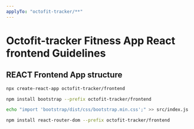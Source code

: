```yaml
---
applyTo: "octofit-tracker/**"
---
```

# Octofit-tracker Fitness App React frontend Guidelines


## REACT Frontend App structure

```bash
npx create-react-app octofit-tracker/frontend

npm install bootstrap --prefix octofit-tracker/frontend

echo "import 'bootstrap/dist/css/bootstrap.min.css';" >> src/index.js

npm install react-router-dom --prefix octofit-tracker/frontend

```